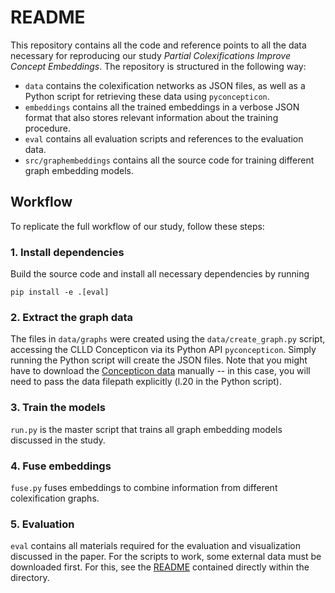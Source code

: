 # README

This repository contains all the code and reference points to all the data necessary for reproducing our study *Partial Colexifications Improve Concept Embeddings*. The repository is structured in the following way:
* `data` contains the colexification networks as JSON files, as well as a Python script for retrieving these data using `pyconcepticon`.
* `embeddings` contains all the trained embeddings in a verbose JSON format that also stores relevant information about the training procedure.
* `eval` contains all evaluation scripts and references to the evaluation data.
* `src/graphembeddings` contains all the source code for training different graph embedding models.

## Workflow

To replicate the full workflow of our study, follow these steps:

### 1. Install dependencies

Build the source code and install all necessary dependencies by running

```
pip install -e .[eval]
```

### 2. Extract the graph data

The files in `data/graphs` were created using the `data/create_graph.py` script, accessing the CLLD Concepticon via its Python API `pyconcepticon`. Simply running the Python script will create the JSON files. Note that you might have to download the [Concepticon data](https://github.com/concepticon/concepticon-data) manually -- in this case, you will need to pass the data filepath explicitly (l.20 in the Python script).

### 3. Train the models

`run.py` is the master script that trains all graph embedding models discussed in the study.

### 4. Fuse embeddings

`fuse.py` fuses embeddings to combine information from different colexification graphs.

### 5. Evaluation

`eval` contains all materials required for the evaluation and visualization discussed in the paper. For the scripts to work, some external data must be downloaded first. For this, see the [README](/eval/README.md) contained directly within the directory.
